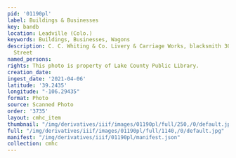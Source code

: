 ```yaml
---
pid: '01190pl'
label: Buildings & Businesses
key: bandb
location: Leadville (Colo.)
keywords: Buildings, Businesses, Wagons
description: C. C. Whiting & Co. Livery & Carriage Works, blacksmith 307-313 Chestnut
  Street
named_persons: 
rights: This photo is property of Lake County Public Library.
creation_date: 
ingest_date: '2021-04-06'
latitude: '39.2435'
longitude: "-106.29435"
format: Photo
source: Scanned Photo
order: '3735'
layout: cmhc_item
thumbnail: "/img/derivatives/iiif/images/01190pl/full/250,/0/default.jpg"
full: "/img/derivatives/iiif/images/01190pl/full/1140,/0/default.jpg"
manifest: "/img/derivatives/iiif/01190pl/manifest.json"
collection: cmhc
---
```

